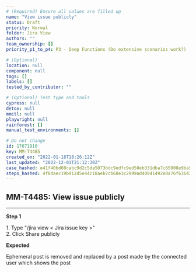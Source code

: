 ```yaml
---
# (Required) Ensure all values are filled up
name: "View issue publicly"
status: Draft
priority: Normal
folder: Jira View
authors: ""
team_ownership: []
priority_p1_to_p4: P3 - Deep Functions (Do extensive scenarios work?)

# (Optional)
location: null
component: null
tags: []
labels: []
tested_by_contributor: ""

# (Optional) Test type and tools
cypress: null
detox: null
mmctl: null
playwright: null
rainforest: []
manual_test_environments: []

# Do not change
id: 17671910
key: MM-T4485
created_on: "2022-01-18T18:26:12Z"
last_updated: "2022-12-01T21:12:30Z"
case_hashed: e41f40bd08cabc9d2c5da5073bdc9edfc9ed50eb331dba7c65008e9ba57266787196dc2c782cd00da1244489ca72cea8
steps_hashed: 4f8daec19b912d5e44c18aeb7cb68e3c2999ad40941492e0a76f63642f9f3fe14bc0e8d3b1d39b170978ba1211cddc2a
---
```


<!-- (Auto-generated) Based on frontmatter's "key" and "name" -->

## MM-T4485: View issue publicly

---

**Step 1**

1\. Type "/jira view < Jira issue key >"\
2\. Click Share publicly

**Expected**

Ephemeral post is removed and replaced by a post made by the connected user which shows the post
